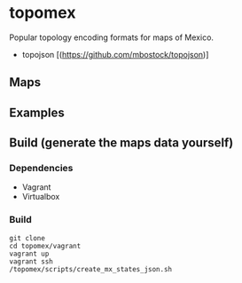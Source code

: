 # topomex


Popular topology encoding formats for maps of Mexico.

* topojson [(https://github.com/mbostock/topojson)]

## Maps


## Examples


## Build (generate the maps data yourself)

### Dependencies
* Vagrant
* Virtualbox

### Build

    git clone 
    cd topomex/vagrant
    vagrant up
    vagrant ssh
    /topomex/scripts/create_mx_states_json.sh
